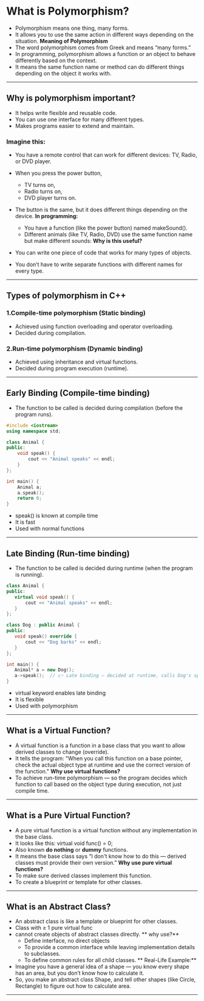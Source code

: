 # What is Polymorphism?
- Polymorphism means one thing, many forms.
- It allows you to use the same action in different ways depending on the situation.
**Meaning of Polymorphism**
- The word polymorphism comes from Greek and means “many forms.”
- In programming, polymorphism allows a function or an object to behave differently based on the context.
- It means the same function name or method can do different things depending on the object it works with.
---
## Why is polymorphism important?
- It helps write flexible and reusable code.
- You can use one interface for many different types.
- Makes programs easier to extend and maintain.

### Imagine this:
- You have a remote control that can work for different devices: TV, Radio, or DVD player.
- When you press the power button,

    - TV turns on,
    - Radio turns on,
    - DVD player turns on.
- The button is the same, but it does different things depending on the device.
**In programming:**
  - You have a function (like the power button) named makeSound().
  - Different animals (like TV, Radio, DVD) use the same function name but make different sounds:
**Why is this useful?**
- You can write one piece of code that works for many types of objects.
- You don’t have to write separate functions with different names for every type.
---
## Types of polymorphism in C++
### **1.Compile-time polymorphism (Static binding)**
- Achieved using function overloading and operator overloading.
- Decided during compilation.<br>
### **2.Run-time polymorphism (Dynamic binding)**
- Achieved using inheritance and virtual functions.
- Decided during program execution (runtime).
---
## **Early Binding (Compile-time binding)**
- The function to be called is decided during compilation (before the program runs).
```cpp
#include <iostream>
using namespace std;

class Animal {
public:
    void speak() {
        cout << "Animal speaks" << endl;
    }
};

int main() {
    Animal a;
    a.speak();
    return 0;
}
```
- speak() is known at compile time
- It is fast
- Used with normal functions
---
## **Late Binding (Run-time binding)**
- The function to be called is decided during runtime (when the program is running).
 ```cpp
 class Animal {
public:
    virtual void speak() {
        cout << "Animal speaks" << endl;
    }
};

class Dog : public Animal {
public:
    void speak() override {
        cout << "Dog barks" << endl;
    }
};

int main() {
    Animal* a = new Dog();
    a->speak();  // 👉 Late binding — decided at runtime, calls Dog's speak()
}
```
- virtual keyword enables late binding
- It is flexible
- Used with polymorphism
---
## **What is a Virtual Function?**
- A virtual function is a function in a base class that you want to allow derived classes to change (override).
- It tells the program: "When you call this function on a base pointer, check the actual object type at runtime and use the correct version of the function."
**Why use virtual functions?**
- To achieve run-time polymorphism — so the program decides which function to call based on the object type during execution, not just compile time.
---
## **What is a Pure Virtual Function?**
- A pure virtual function is a virtual function without any implementation in the base class.
- It looks like this: virtual void func() = 0;
-  Also known **do nothing** or **dummy** functions.
- It means the base class says “I don't know how to do this — derived classes must provide their own version.”
**Why use pure virtual functions?**
- To make sure derived classes implement this function.
- To create a blueprint or template for other classes.
---
## **What is an Abstract Class?**
- An abstract class is like a template or blueprint for other classes.
- Class with ≥ 1 pure virtual func
- cannot create objects of abstract classes directly.
** why use?**
  - Define interface, no direct objects
  - To provide a common interface while leaving implementation details to subclasses.
  - To define common rules for all child classes.
** Real-Life Example:**
- Imagine you have a general idea of a shape — you know every shape has an area, but you don’t know how to calculate it.
- So, you make an abstract class Shape, and tell other shapes (like Circle, Rectangle) to figure out how to calculate area.
---

